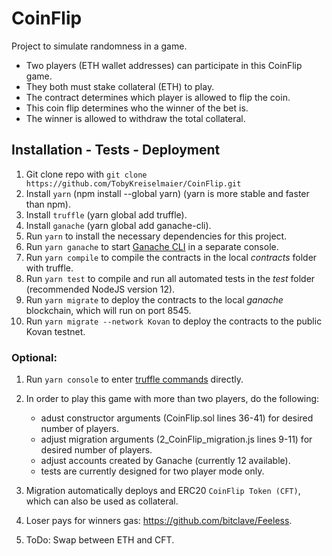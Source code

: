 # CoinFlip

Project to simulate randomness in a game.

- Two players (ETH wallet addresses) can participate in this CoinFlip game.
- They both must stake collateral (ETH) to play.
- The contract determines which player is allowed to flip the coin.
- This coin flip determines who the winner of the bet is.
- The winner is allowed to withdraw the total collateral.

## Installation - Tests - Deployment

1. Git clone repo with `git clone https://github.com/TobyKreiselmaier/CoinFlip.git`
2. Install `yarn` (npm install --global yarn) (yarn is more stable and faster than npm).
3. Install `truffle` (yarn global add truffle).
4. Install `ganache` (yarn global add ganache-cli).
3. Run `yarn` to install the necessary dependencies for this project.
4. Run `yarn ganache` to start [Ganache CLI](https://github.com/trufflesuite/ganache-cli) in a separate console.
5. Run `yarn compile` to compile the contracts in the local *contracts* folder with truffle.
6. Run `yarn test` to compile and run all automated tests in the *test* folder (recommended NodeJS version 12).
7. Run `yarn migrate` to deploy the contracts to the local *ganache* blockchain, which will run on port 8545.
8. Run `yarn migrate --network Kovan` to deploy the contracts to the public Kovan testnet.

### Optional:

1. Run `yarn console` to enter [truffle commands](https://www.trufflesuite.com/docs/truffle/reference/truffle-commands) directly.

2. In order to play this game with more than two players, do the following:

    - adust constructor arguments (CoinFlip.sol lines 36-41) for desired number of players.
    - adjust migration arguments (2_CoinFlip_migration.js lines 9-11) for desired number of players.
    - adjust accounts created by Ganache (currently 12 available).
    - tests are currently designed for two player mode only.

3. Migration automatically deploys and ERC20 `CoinFlip Token (CFT)`, which can also be used as collateral.

4. Loser pays for winners gas: https://github.com/bitclave/Feeless.

5. ToDo: Swap between ETH and CFT.
